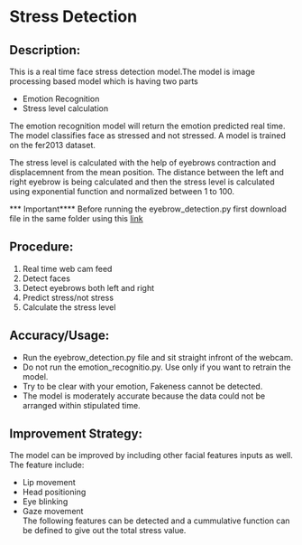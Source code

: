 # Stress Detection
## Description:
This is a real time face stress detection model.The model is image processing based model which is having two parts
- Emotion Recognition
- Stress level calculation  

The emotion recognition model will return the emotion predicted real time. The model classifies face as stressed and not stressed.
A model is trained on the fer2013 dataset.  

The stress level is calculated with the help of eyebrows contraction and displacemnent from the mean position. The distance between the 
left and right eyebrow is being calculated and then the stress level is calculated using exponential function and normalized between 1 to 100.  

*** Important****
Before running the eyebrow_detection.py first download file in the same folder using this [link](https://github.com/davisking/dlib-models/blob/master/shape_predictor_68_face_landmarks.dat.b2)


## Procedure:
1. Real time web cam feed
2. Detect faces
3. Detect eyebrows both left and right
4. Predict stress/not stress
5. Calculate the stress level  

## Accuracy/Usage:
- Run the eyebrow_detection.py file and sit straight infront of the webcam. 
- Do not run the emotion_recognitio.py. Use only if you want to retrain the model.
- Try to be clear with your emotion, Fakeness cannot be detected.
- The model is moderately accurate because the data could not be arranged within stipulated time.  

## Improvement Strategy:
The model can be improved by including other facial features inputs as well. The feature include:
- Lip movement
- Head positioning
- Eye blinking
- Gaze movement  
The following features can be detected and a cummulative function can be defined to give out the total stress value.



 
